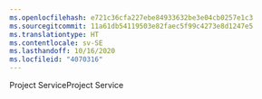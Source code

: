 ```yaml
---
ms.openlocfilehash: e721c36cfa227ebe84933632be3e04cb0257e1c3
ms.sourcegitcommit: 11a61db54119503e82faec5f99c4273e8d1247e5
ms.translationtype: HT
ms.contentlocale: sv-SE
ms.lasthandoff: 10/16/2020
ms.locfileid: "4070316"
---
```

<span data-ttu-id="77226-101">Project Service</span><span class="sxs-lookup"><span data-stu-id="77226-101">Project Service</span></span>
